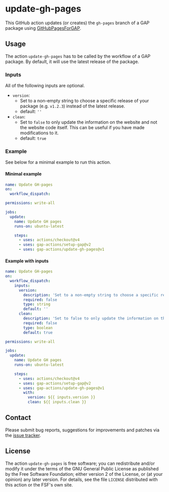 # update-gh-pages

This GitHub action updates (or creates) the `gh-pages` branch of a GAP package using
[GitHubPagesForGAP](https://github.com/gap-system/GitHubPagesForGAP).

## Usage

The action `update-gh-pages` has to be called by the workflow of a GAP
package. By default, it will use the latest release of the package.

### Inputs

All of the following inputs are optional.

- `version`:
  - Set to a non-empty string to choose a specific release of your package (e.g. `v1.2.3`)
    instead of the latest release.
  - default: `''`
- `clean`:
  - Set to `false` to only update the information on the website and not the website code itself.
    This can be useful if you have made modifications to it.
  - default: `true`

### Example

See below for a minimal example to run this action.

#### Minimal example
```yaml
name: Update GH-pages
on:
  workflow_dispatch:

permissions: write-all

jobs:
  update:
    name: Update GH pages
    runs-on: ubuntu-latest

    steps:
      - uses: actions/checkout@v4
      - uses: gap-actions/setup-gap@v2
      - uses: gap-actions/update-gh-pages@v1
```

#### Example with inputs
```yaml
name: Update GH-pages
on:
  workflow_dispatch:
    inputs:
      version:
        description: 'Set to a non-empty string to choose a specific release of your package'
        required: false
        type: string
        default: ''
      clean:
        description: 'Set to false to only update the information on the website and not the website code itself'
        required: false
        type: boolean
        default: true

permissions: write-all

jobs:
  update:
    name: Update GH pages
    runs-on: ubuntu-latest

    steps:
      - uses: actions/checkout@v4
      - uses: gap-actions/setup-gap@v2
      - uses: gap-actions/update-gh-pages@v1
        with:
          version: ${{ inputs.version }}
          clean: ${{ inputs.clean }}
```

## Contact
Please submit bug reports, suggestions for improvements and patches via
the [issue tracker](https://github.com/gap-actions/update-gh-pages/issues).

## License
The action `update-gh-pages` is free software; you can redistribute
and/or modify it under the terms of the GNU General Public License as published
by the Free Software Foundation; either version 2 of the License, or (at your
opinion) any later version. For details, see the file `LICENSE` distributed
with this action or the FSF's own site.
